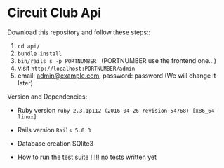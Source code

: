 # Circuit Club Api

Download this repository and follow these steps::
  1. `cd api/`
  2. `bundle install`
  3. `bin/rails s -p PORTNUMBER'` (PORTNUMBER use the frontend one...)
  4. visit `http://localhost:PORTNUMBER/admin`
  5. email: admin@example.com, password: password (We will change it later)

Version and Dependencies:

* Ruby version `ruby 2.3.1p112 (2016-04-26 revision 54768) [x86_64-linux]`

* Rails version `Rails 5.0.3`

* Database creation SQlite3

* How to run the test suite !!!!!  no tests written yet 
